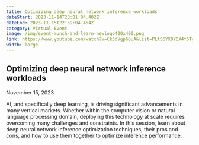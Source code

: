 ```yaml
---
title: Optimizing deep neural network inference workloads
dateStart: 2023-11-14T23:01:04.402Z
dateEnd: 2023-11-15T22:59:04.454Z
category: Virtual Event
image: /img/event-munch-and-learn-newlogo400x400.png
link: https://www.youtube.com/watch?v=Ck5dVgp68uA&list=PLtS6YX0YOX4f5TyRI7jUdjm7D9H4laNlF
width: large
---
```

## Optimizing deep neural network inference workloads
November 15, 2023

AI, and specifically deep learning, is driving significant advancements in many vertical markets. Whether within the computer vision or natural language processing domain, deploying this technology at scale requires overcoming many challenges and constraints. In this session, learn about deep neural network inference optimization techniques, their pros and cons, and how to use them together to optimize inference performance.